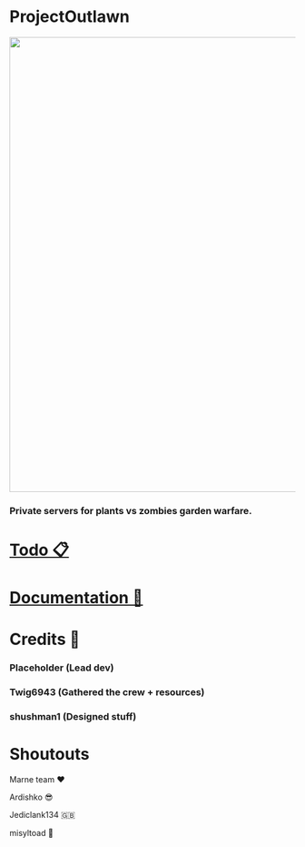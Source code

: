 # ProjectOutlawn

<img src="https://raw.githubusercontent.com/Twig6943/ProjectOutlawn/refs/heads/main/Outlawn.jpg" width="800"/>

### Private servers for plants vs zombies garden warfare.

# [Todo 📋](https://github.com/Twig6943/PVZGWPrivateServers/blob/main/todo.md)

# [Documentation 📄](https://github.com/Twig6943/PVZGWPrivateServers/tree/main/docs)

# Credits 📜

### Placeholder (Lead dev)

### Twig6943 (Gathered the crew + resources)

### shushman1 (Designed stuff)

# Shoutouts

Marne team ❤️

Ardishko 😎

Jediclank134 🇬🇧

misyltoad 🐸
